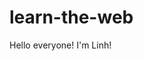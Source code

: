 # learn-the-web
<!DOCTYPE html>
<html>
<head>
	<title>Hello</title>
</head>
<body>
	<div>
		Hello everyone! I'm Linh!
	</div>
</body>
</html>
